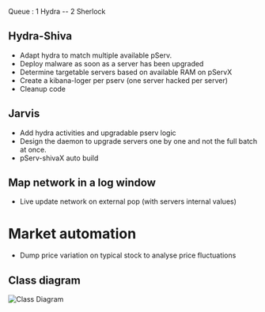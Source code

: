 Queue : 1 Hydra -- 2 Sherlock


## Hydra-Shiva

* Adapt hydra to match multiple available pServ.
* Deploy malware as soon as a server has been upgraded
* Determine targetable servers based on available RAM on pServX
* Create a kibana-loger per pserv (one server hacked per server)
* Cleanup code
  
## Jarvis

* Add hydra activities and upgradable pserv logic
* Design the daemon to upgrade servers one by one and not the full batch at once.
* pServ-shivaX auto build
    
## Map network in a log window

* Live update network on external pop (with servers internal values)

# Market automation

* Dump price variation on typical stock to analyse price fluctuations

## Class diagram
![Class Diagram](http://www.plantuml.com/plantuml/proxy?cache=no&src=https://raw.githubusercontent.com/Desvart/bitburner/main/assets/classdiagram.iuml)
